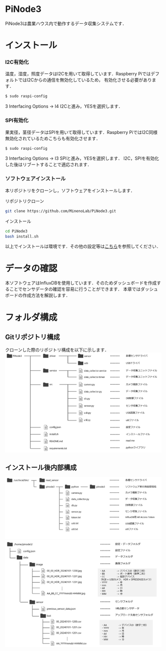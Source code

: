 # PiNode3
PiNode3は農業ハウス内で動作するデータ収集システムです．

# インストール

### I2C有効化
温度，湿度，照度データはI2Cを用いて取得しています．Raspberry PiではデフォルトではI2Cからの通信を無効化しているため，
有効化させる必要があります．
``` bash
$ sudo raspi-config
```
3 Interfacing Options -> I4 I2Cと進み，YESを選択します．

### SPI有効化
果実径，茎径データはSPIを用いて取得しています．Raspberry PiではI2C同様無効化されているためこちらも有効化させます．
``` bash
$ sudo raspi-config
```
3 Interfacing Options -> I3 SPIと進み，YESを選択します．
I2C，SPIを有効化した後はリブートすることで適応されます．

### ソフトウェアインストール
本リポジトリをクローンし，ソフトウェアをインストールします．

リポジトリクローン
``` bash
git clone https://github.com/MinenoLab/PiNode3.git
```

インストール
``` bash
cd PiNode3
bash install.sh
```

以上でインストールは環境です．その他の設定等は[こちら]()を参照してください．

# データの確認
本ソフトウェアはInfluxDBを使用しています．そのためダッシュボードを作成することでセンサデータの確認を容易に行うことができます．
本章ではダッシュボードの作成方法を解説します．


# フォルダ構成
## Gitリポジトリ構成
クローンした際のリポジトリ構成を以下に示します．
<img src="./images/git-repository.png" alt="Gitリポジトリ構成">

## インストール後内部構成
<img src="./images/folder-software.png" alt="ソフトウェアフォルダ構成">
<img src="./images/folder-config-data.png" alt="設定・データフォルダ構成">